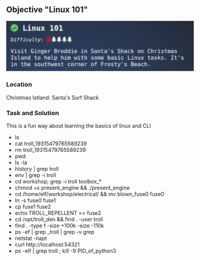 ## Objective "Linux 101"

![](linux_1.png)

### Location 

Christmas Istland: Santa's Surf Shack

### Task and Solution

This is a fun way about learning the basics of linux and CLI

- ls
- cat troll_19315479765589239
- rm troll_19315479765589239
- pwd 
- ls -la 
- history | grep troll
- env | grep -i troll
- cd workshop; grep -i troll toolbox_*
- chmod +x present_engine && ./present_engine
- cd /home/elf/workshop/electrical/ && mv blown_fuse0 fuse0
- ln -s fuse0 fuse1
- cp fuse1 fuse2
- echo TROLL_REPELLENT >> fuse2
- cd /opt/troll_den && find . -user troll
- find . -type f -size +100k -size -110k
- ps -ef | grep _troll | grep -v grep
- netstat -napt
- curl http://localhost:54321
- ps -elf | grep troll ; kill -9 PID_of_python3

